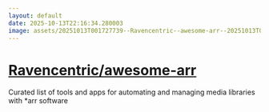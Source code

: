 ```yaml
---
layout: default
date: 2025-10-13T22:16:34.280003
image: assets/20251013T001727739--Ravencentric--awesome-arr--20251013T002323353--cropped.png
---
```


# [Ravencentric/awesome-arr](https://github.com/Ravencentric/awesome-arr)

Curated list of tools and apps for automating and managing media libraries with *arr software

